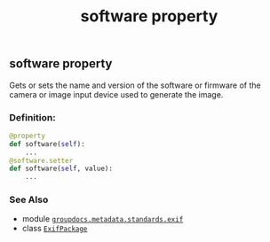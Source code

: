 ﻿---
title: software property
second_title: GroupDocs.Metadata for Python via .NET API References
description: 
type: docs
url: /python-net/groupdocs.metadata.standards.exif/exifpackage/software/
is_root: false
weight: 290
---

## software property


Gets or sets the name and version of the software or firmware of the camera or image input device used to generate the image.
### Definition:
```python
@property
def software(self):
    ...
@software.setter
def software(self, value):
    ...
```

### See Also
* module [`groupdocs.metadata.standards.exif`](../../)
* class [`ExifPackage`](/metadata/python-net/groupdocs.metadata.standards.exif/exifpackage)
